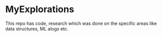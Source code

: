 # MyExplorations
This repo has code, research which was done on the specific areas like data structures, ML alogs etc.
